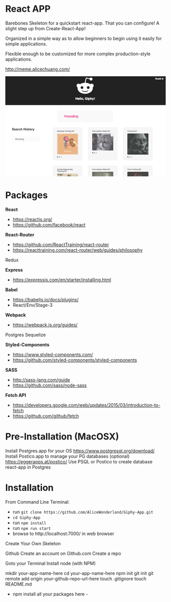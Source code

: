 # React APP
Barebones Skeleton for a quickstart react-app. That you can configure! A slight step up from Create-React-App!

Organized in a simple way as to allow beginners to begin using it easily for simple applications.

Flexible enough to be customized for more complex production-style applications.

http://meme.alicechuang.com/

![](https://github.com/AliceWonderland/Giphy-App/blob/master/public/assets/imgs/giphy-app.png)

# Packages
**React**
* https://reactjs.org/
* https://github.com/facebook/react

**React-Router**
* https://github.com/ReactTraining/react-router
* https://reacttraining.com/react-router/web/guides/philosophy

Redux

**Express**
* https://expressjs.com/en/starter/installing.html

**Babel**
* https://babeljs.io/docs/plugins/
* React/Env/Stage-3

**Webpack**
* https://webpack.js.org/guides/

Postgres
Sequelize

**Styled-Components**
* https://www.styled-components.com/
* https://github.com/styled-components/styled-components

**SASS**
* http://sass-lang.com/guide
* https://github.com/sass/node-sass

**Fetch API**
* https://developers.google.com/web/updates/2015/03/introduction-to-fetch
* https://github.com/github/fetch

# Pre-Installation (MacOSX)
Install Postgres.app for your OS https://www.postgresql.org/download/
Install Postico.app to manage your PG databases (optional) https://eggerapps.at/postico/
Use PSQL or Postico to create database react-app in Postgres

# Installation
From Command Line Terminal:
* run `git clone https://github.com/AliceWonderland/Giphy-App.git`
* `cd Giphy-App`
* run `npm install`
* run `npm run start`
* browse to http://localhost:7000/ in web browser


Create Your Own Skeleton


Github
Create an account on Github.com
Create a repo


Goto your Terminal
Install node (with NPM)

mkdir your-app-name-here
cd your-app-name-here
npm init
git init
git remote add origin your-github-repo-url-here
touch .gitignore
touch README.md
- npm install all your packages here -




